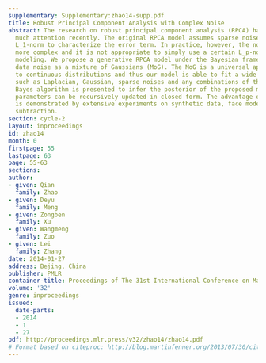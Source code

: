 ```yaml
---
supplementary: Supplementary:zhao14-supp.pdf
title: Robust Principal Component Analysis with Complex Noise
abstract: The research on robust principal component analysis (RPCA) has been attracting
  much attention recently. The original RPCA model assumes sparse noise, and use the
  L_1-norm to characterize the error term. In practice, however, the noise is much
  more complex and it is not appropriate to simply use a certain L_p-norm for noise
  modeling. We propose a generative RPCA model under the Bayesian framework by modeling
  data noise as a mixture of Gaussians (MoG). The MoG is a universal approximator
  to continuous distributions and thus our model is able to fit a wide range of noises
  such as Laplacian, Gaussian, sparse noises and any combinations of them. A variational
  Bayes algorithm is presented to infer the posterior of the proposed model. All involved
  parameters can be recursively updated in closed form. The advantage of our method
  is demonstrated by extensive experiments on synthetic data, face modeling and background
  subtraction.
section: cycle-2
layout: inproceedings
id: zhao14
month: 0
firstpage: 55
lastpage: 63
page: 55-63
sections: 
author:
- given: Qian
  family: Zhao
- given: Deyu
  family: Meng
- given: Zongben
  family: Xu
- given: Wangmeng
  family: Zuo
- given: Lei
  family: Zhang
date: 2014-01-27
address: Bejing, China
publisher: PMLR
container-title: Proceedings of The 31st International Conference on Machine Learning
volume: '32'
genre: inproceedings
issued:
  date-parts:
  - 2014
  - 1
  - 27
pdf: http://proceedings.mlr.press/v32/zhao14/zhao14.pdf
# Format based on citeproc: http://blog.martinfenner.org/2013/07/30/citeproc-yaml-for-bibliographies/
---
```

